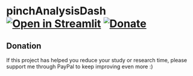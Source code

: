 # pinchAnalysisDash [![Open in Streamlit](https://static.streamlit.io/badges/streamlit_badge_black_white.svg)](https://share.streamlit.io/luiseduardocorreagallego/pinchanalysisdash/main/pinchAnalysisDash.py) [![Donate](https://img.shields.io/badge/Donate-PayPal-green.svg)](https://www.paypal.com/LuisEduardoCorreaG)

## Donation 
If this project has helped you reduce your study or research time, please support me through PayPal to keep improving even more :)
